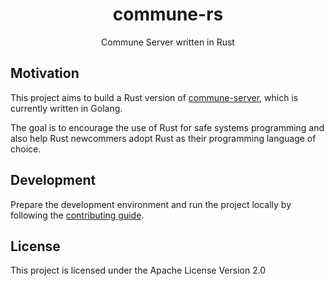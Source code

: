 <div align="center">
  <h1 align="center">commune-rs</h1>
  <p align="center">
    Commune Server written in Rust
  </p>
</div>

## Motivation

This project aims to build a Rust version of [commune-server][commune-server],
which is currently written in Golang.

The goal is to encourage the use of Rust for safe systems programming and also
help Rust newcommers adopt Rust as their programming language of choice.

## Development

Prepare the development environment and run the project locally by following
the [contributing guide][contrib].

## License

This project is licensed under the Apache License Version 2.0

[contrib]: ./CONTRIBUTING.md#development-environment
[commune-server]: https://github.com/commune-os/commune-server
